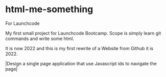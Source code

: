 # html-me-something
For Launchcode

My first small project for Launchcode Bootcamp. Scope is simply learn git commands and write some html. 

It is now 2022 and this is my first rewrite of a Website from Github it is 2022.

|Design a single page application that use Javascript ids to navigate the page|


